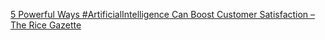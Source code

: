 [5 Powerful Ways #ArtificialIntelligence Can Boost Customer Satisfaction – The Rice Gazette](https://qi.tc/qi/117056)